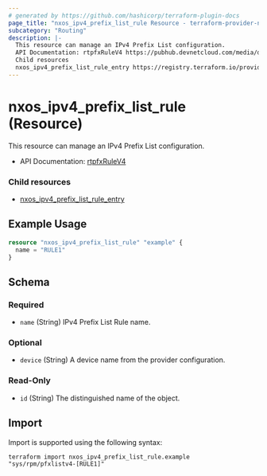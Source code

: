 ```yaml
---
# generated by https://github.com/hashicorp/terraform-plugin-docs
page_title: "nxos_ipv4_prefix_list_rule Resource - terraform-provider-nxos"
subcategory: "Routing"
description: |-
  This resource can manage an IPv4 Prefix List configuration.
  API Documentation: rtpfxRuleV4 https://pubhub.devnetcloud.com/media/dme-docs-10-2-2/docs/Routing%20and%20Forwarding/rtpfx:RuleV4/
  Child resources
  nxos_ipv4_prefix_list_rule_entry https://registry.terraform.io/providers/CiscoDevNet/nxos/latest/docs/resources/ipv4_prefix_list_rule_entry
---
```


# nxos_ipv4_prefix_list_rule (Resource)

This resource can manage an IPv4 Prefix List configuration.

- API Documentation: [rtpfxRuleV4](https://pubhub.devnetcloud.com/media/dme-docs-10-2-2/docs/Routing%20and%20Forwarding/rtpfx:RuleV4/)

### Child resources

- [nxos_ipv4_prefix_list_rule_entry](https://registry.terraform.io/providers/CiscoDevNet/nxos/latest/docs/resources/ipv4_prefix_list_rule_entry)

## Example Usage

```terraform
resource "nxos_ipv4_prefix_list_rule" "example" {
  name = "RULE1"
}
```

<!-- schema generated by tfplugindocs -->
## Schema

### Required

- `name` (String) IPv4 Prefix List Rule name.

### Optional

- `device` (String) A device name from the provider configuration.

### Read-Only

- `id` (String) The distinguished name of the object.

## Import

Import is supported using the following syntax:

```shell
terraform import nxos_ipv4_prefix_list_rule.example "sys/rpm/pfxlistv4-[RULE1]"
```
